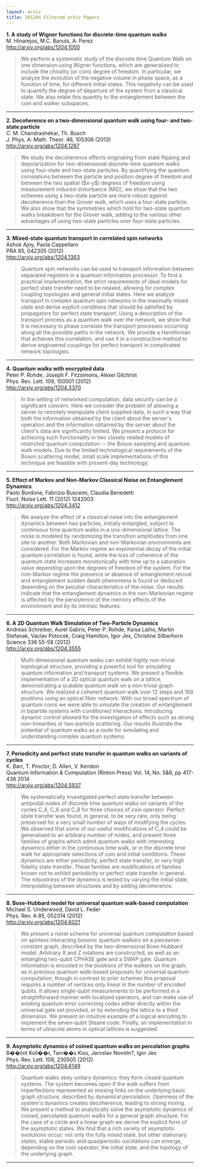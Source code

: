 ```yaml
---
layout: arxiv
title: 201204 Filtered arXiv Papers
---
```


**1.    A study of Wigner functions for discrete-time quantum walks**  
M. Hinarejos, M.C. Banuls, A. Perez  
http://arxiv.org/abs/1204.1050  
<blockquote>
<p>
We perform a systematic study of the discrete time Quantum Walk on one dimension using Wigner functions, which are generalized to include the chirality (or coin) degree of freedom. In particular, we analyze the evolution of the negative volume in phase space, as a function of time, for different initial states. This negativity can be used to quantify the degree of departure of the system from a classical state. We also relate this quantity to the entanglement between the coin and walker subspaces.
</p>
</blockquote>

------

**2.    Decoherence on a two-dimensional quantum walk using four- and two-state particle**  
C. M. Chandrashekar, Th. Busch  
J. Phys. A: Math. Theor. 46, 105306 (2013)  
http://arxiv.org/abs/1204.1287  
<blockquote>
<p>
We study the decoherence effects originating from state flipping and depolarization for two-dimensional discrete-time quantum walks using four-state and two-state particles. By quantifying the quantum correlations between the particle and position degree of freedom and between the two spatial ($x-y$) degrees of freedom using measurement induced disturbance (MID), we show that the two schemes using a two-state particle are more robust against decoherence than the Grover walk, which uses a four-state particle. We also show that the symmetries which hold for two-state quantum walks breakdown for the Grover walk, adding to the various other advantages of using two-state particles over four-state particles.
</p>
</blockquote>

------

**3.    Mixed-state quantum transport in correlated spin networks**  
Ashok Ajoy, Paola Cappellaro  
PRA 85, 042305 (2012)  
http://arxiv.org/abs/1204.1363  
<blockquote>
<p>
Quantum spin networks can be used to transport information between separated registers in a quantum information processor. To find a practical implementation, the strict requirements of ideal models for perfect state transfer need to be relaxed, allowing for complex coupling topologies and general initial states. Here we analyze transport in complex quantum spin networks in the maximally mixed state and derive explicit conditions that should be satisfied by propagators for perfect state transport. Using a description of the transport process as a quantum walk over the network, we show that it is necessary to phase correlate the transport processes occurring along all the possible paths in the network. We provide a Hamiltonian that achieves this correlation, and use it in a constructive method to derive engineered couplings for perfect transport in complicated network topologies.
</p>
</blockquote>

------

**4.    Quantum walks with encrypted data**  
Peter P. Rohde, Joseph F. Fitzsimons, Alexei Gilchrist  
Phys. Rev. Lett. 109, 150501 (2012)  
http://arxiv.org/abs/1204.3370  
<blockquote>
<p>
In the setting of networked computation, data security can be a significant concern. Here we consider the problem of allowing a server to remotely manipulate client supplied data, in such a way that both the information obtained by the client about the server's operation and the information obtained by the server about the client's data are significantly limited. We present a protocol for achieving such functionality in two closely related models of restricted quantum computation -- the Boson sampling and quantum walk models. Due to the limited technological requirements of the Boson scattering model, small scale implementations of this technique are feasible with present-day technology.
</p>
</blockquote>

------

**5.    Effect of Markov and Non-Markov Classical Noise on Entanglement Dynamics**  
Paolo Bordone, Fabrizio Buscemi, Claudia Benedetti  
Fluct. Noise Lett. 11 (2012) 1242003  
http://arxiv.org/abs/1204.3412  
<blockquote>
<p>
We analyze the effect of a classical noise into the entanglement dynamics between two particles, initially entangled, subject to continuous time quantum walks in a one-dimensional lattice. The noise is modeled by randomizing the transition amplitudes from one site to another. Both Markovian and non-Markovian environments are considered. For the Markov regime an exponential decay of the initial quantum correlation is found, while the loss of coherence of the quantum state increases monotonically with time up to a saturation value depending upon the degrees of freedom of the system. For the non-Markov regime the presence or absence of entanglement revival and entanglement sudden death phenomena is found or deduced depending on the peculiar characteristics of the noise. Our results indicate that the entanglement dynamics in the non-Markovian regime is affected by the persistence of the memory effects of the environment and by its intrinsic features.
</p>
</blockquote>

------

**6.    A 2D Quantum Walk Simulation of Two-Particle Dynamics**  
Andreas Schreiber, Aurel Gabris, Peter P. Rohde, Kaisa Laiho, Martin Stefanak, Vaclav Potocek, Craig Hamilton, Igor Jex, Christine Silberhorn  
Science 336 55-58 (2012)  
http://arxiv.org/abs/1204.3555  
<blockquote>
<p>
Multi-dimensional quantum walks can exhibit highly non-trivial topological structure, providing a powerful tool for simulating quantum information and transport systems. We present a flexible implementation of a 2D optical quantum walk on a lattice, demonstrating a scalable quantum walk on a non-trivial graph structure. We realized a coherent quantum walk over 12 steps and 169 positions using an optical fiber network. With our broad spectrum of quantum coins we were able to simulate the creation of entanglement in bipartite systems with conditioned interactions. Introducing dynamic control allowed for the investigation of effects such as strong non-linearities or two-particle scattering. Our results illustrate the potential of quantum walks as a route for simulating and understanding complex quantum systems.
</p>
</blockquote>

------

**7.    Periodicity and perfect state transfer in quantum walks on variants of cycles**  
K. Barr, T. Proctor, D. Allen, V. Kendon  
Quantum Information & Computation (Rinton Press) Vol. 14, No. 5&6, pp 417-438 2014  
http://arxiv.org/abs/1204.5937  
<blockquote>
<p>
We systematically investigated perfect state transfer between antipodal nodes of discrete time quantum walks on variants of the cycles C_4, C_6 and C_8 for three choices of coin operator. Perfect state transfer was found, in general, to be very rare, only being preserved for a very small number of ways of modifying the cycles. We observed that some of our useful modifications of C_4 could be generalised to an arbitrary number of nodes, and present three families of graphs which admit quantum walks with interesting dynamics either in the continuous time walk, or in the discrete time walk for appropriate selections of coin and initial conditions. These dynamics are either periodicity, perfect state transfer, or very high fidelity state transfer. These families are modifications of families known not to exhibit periodicity or perfect state transfer in general. The robustness of the dynamics is tested by varying the initial state, interpolating between structures and by adding decoherence.
</p>
</blockquote>

------

**8.    Bose-Hubbard model for universal quantum walk-based computation**  
Michael S. Underwood, David L. Feder  
Phys. Rev. A 85, 052314 (2012)  
http://arxiv.org/abs/1204.6021  
<blockquote>
<p>
We present a novel scheme for universal quantum computation based on spinless interacting bosonic quantum walkers on a piecewise-constant graph, described by the two-dimensional Bose-Hubbard model. Arbitrary X and Z rotations are constructed, as well as an entangling two-qubit CPHASE gate and a SWAP gate. Quantum information is encoded in the positions of the walkers on the graph, as in previous quantum walk-based proposals for universal quantum computation, though in contrast to prior schemes this proposal requires a number of vertices only linear in the number of encoded qubits. It allows single-qubit measurements to be performed in a straightforward manner with localized operators, and can make use of existing quantum error correcting codes either directly within the universal gate set provided, or by extending the lattice to a third dimension. We present an intuitive example of a logical encoding to implement the seven-qubit Steane code. Finally, an implementation in terms of ultracold atoms in optical lattices is suggested.
</p>
</blockquote>

------

**9.    Asymptotic dynamics of coined quantum walks on percolation graphs**  
B��lint Koll��r, Tam��s Kiss, Jaroslav Novotn?, Igor Jex  
Phys. Rev. Lett. 108, 230505 (2012)  
http://arxiv.org/abs/1204.6149  
<blockquote>
<p>
Quantum walks obey unitary dynamics: they form closed quantum systems. The system becomes open if the walk suffers from imperfections represented as missing links on the underlying basic graph structure, described by dynamical percolation. Openness of the system's dynamics creates decoherence, leading to strong mixing. We present a method to analytically solve the asymptotic dynamics of coined, percolated quantum walks for a general graph structure. For the case of a circle and a linear graph we derive the explicit form of the asymptotic states. We find that a rich variety of asymptotic evolutions occur: not only the fully mixed state, but other stationary states; stable periodic and quasiperiodic oscillations can emerge, depending on the coin operator, the initial state, and the topology of the underlying graph.
</p>
</blockquote>

------

